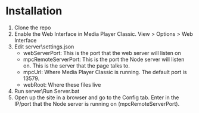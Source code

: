 Installation
============

1. Clone the repo
2. Enable the Web Interface in Media Player Classic. View > Options > Web Interface
3. Edit server\settings.json
	* webServerPort: This is the port that the web server will listen on
	* mpcRemoteServerPort: This is the port the Node server will listen on. This is the server that the page talks to.
	* mpcUrl: Where Media Player Classic is running. The default port is 13579.
	* webRoot: Where these files live
4. Run server\Run Server.bat
5. Open up the site in a browser and go to the Config tab. Enter in the IP/port that the Node server is running on (mpcRemoteServerPort).
